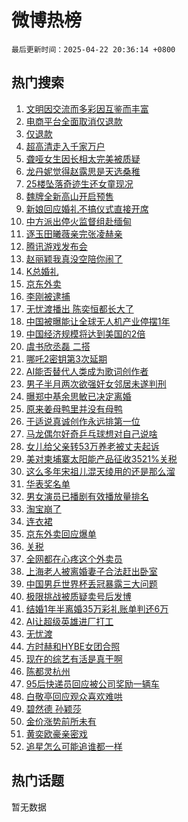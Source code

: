 # 微博热榜

`最后更新时间：2025-04-22 20:36:14 +0800`

## 热门搜索

1. [文明因交流而多彩因互鉴而丰富](https://m.weibo.cn/search?containerid=100103type%3D1%26t%3D10%26q%3D%23%E6%96%87%E6%98%8E%E5%9B%A0%E4%BA%A4%E6%B5%81%E8%80%8C%E5%A4%9A%E5%BD%A9%E5%9B%A0%E4%BA%92%E9%89%B4%E8%80%8C%E4%B8%B0%E5%AF%8C%23&stream_entry_id=51&isnewpage=1&extparam=seat%3D1%26pos%3D0%26cate%3D10103%26stream_entry_id%3D51%26filter_type%3Drealtimehot%26q%3D%2523%25E6%2596%2587%25E6%2598%258E%25E5%259B%25A0%25E4%25BA%25A4%25E6%25B5%2581%25E8%2580%258C%25E5%25A4%259A%25E5%25BD%25A9%25E5%259B%25A0%25E4%25BA%2592%25E9%2589%25B4%25E8%2580%258C%25E4%25B8%25B0%25E5%25AF%258C%2523%26dgr%3D0%26c_type%3D51%26display_time%3D1745325372%26pre_seqid%3D17453253726520276041462)
1. [电商平台全面取消仅退款](https://m.weibo.cn/search?containerid=100103type%3D1%26t%3D10%26q%3D%23%E7%94%B5%E5%95%86%E5%B9%B3%E5%8F%B0%E5%85%A8%E9%9D%A2%E5%8F%96%E6%B6%88%E4%BB%85%E9%80%80%E6%AC%BE%23&stream_entry_id=31&isnewpage=1&extparam=seat%3D1%26lcate%3D5001%26pos%3D0%26q%3D%2523%25E7%2594%25B5%25E5%2595%2586%25E5%25B9%25B3%25E5%258F%25B0%25E5%2585%25A8%25E9%259D%25A2%25E5%258F%2596%25E6%25B6%2588%25E4%25BB%2585%25E9%2580%2580%25E6%25AC%25BE%2523%26dgr%3D0%26realpos%3D1%26cate%3D5001%26flag%3D2%26band_rank%3D1%26c_type%3D31%26stream_entry_id%3D31%26filter_type%3Drealtimehot%26display_time%3D1745325372%26pre_seqid%3D17453253726520276041462)
1. [仅退款](https://m.weibo.cn/search?containerid=100103type%3D1%26t%3D10%26q%3D%E4%BB%85%E9%80%80%E6%AC%BE&stream_entry_id=31&isnewpage=1&extparam=seat%3D1%26lcate%3D5001%26pos%3D1%26q%3D%25E4%25BB%2585%25E9%2580%2580%25E6%25AC%25BE%26dgr%3D0%26realpos%3D2%26cate%3D5001%26flag%3D1%26band_rank%3D2%26c_type%3D31%26stream_entry_id%3D31%26filter_type%3Drealtimehot%26display_time%3D1745325372%26pre_seqid%3D17453253726520276041462)
1. [超高清走入千家万户](https://m.weibo.cn/search?containerid=100103type%3D1%26t%3D10%26q%3D%23%E8%B6%85%E9%AB%98%E6%B8%85%E8%B5%B0%E5%85%A5%E5%8D%83%E5%AE%B6%E4%B8%87%E6%88%B7%23&stream_entry_id=31&isnewpage=1&extparam=seat%3D1%26lcate%3D5001%26pos%3D2%26q%3D%2523%25E8%25B6%2585%25E9%25AB%2598%25E6%25B8%2585%25E8%25B5%25B0%25E5%2585%25A5%25E5%258D%2583%25E5%25AE%25B6%25E4%25B8%2587%25E6%2588%25B7%2523%26dgr%3D0%26realpos%3D3%26cate%3D5001%26flag%3D0%26band_rank%3D3%26c_type%3D31%26stream_entry_id%3D31%26filter_type%3Drealtimehot%26display_time%3D1745325372%26pre_seqid%3D17453253726520276041462)
1. [聋哑女生因长相太完美被质疑](https://m.weibo.cn/search?containerid=100103type%3D1%26t%3D10%26q%3D%23%E8%81%8B%E5%93%91%E5%A5%B3%E7%94%9F%E5%9B%A0%E9%95%BF%E7%9B%B8%E5%A4%AA%E5%AE%8C%E7%BE%8E%E8%A2%AB%E8%B4%A8%E7%96%91%23&stream_entry_id=31&isnewpage=1&extparam=seat%3D1%26lcate%3D5001%26pos%3D3%26q%3D%2523%25E8%2581%258B%25E5%2593%2591%25E5%25A5%25B3%25E7%2594%259F%25E5%259B%25A0%25E9%2595%25BF%25E7%259B%25B8%25E5%25A4%25AA%25E5%25AE%258C%25E7%25BE%258E%25E8%25A2%25AB%25E8%25B4%25A8%25E7%2596%2591%2523%26dgr%3D0%26realpos%3D4%26cate%3D5001%26flag%3D2%26band_rank%3D4%26c_type%3D31%26stream_entry_id%3D31%26filter_type%3Drealtimehot%26display_time%3D1745325372%26pre_seqid%3D17453253726520276041462)
1. [龙丹妮觉得赵露思是天选桑稚](https://m.weibo.cn/search?containerid=100103type%3D1%26t%3D10%26q%3D%E9%BE%99%E4%B8%B9%E5%A6%AE%E8%A7%89%E5%BE%97%E8%B5%B5%E9%9C%B2%E6%80%9D%E6%98%AF%E5%A4%A9%E9%80%89%E6%A1%91%E7%A8%9A&stream_entry_id=31&isnewpage=1&extparam=seat%3D1%26lcate%3D5001%26pos%3D4%26q%3D%25E9%25BE%2599%25E4%25B8%25B9%25E5%25A6%25AE%25E8%25A7%2589%25E5%25BE%2597%25E8%25B5%25B5%25E9%259C%25B2%25E6%2580%259D%25E6%2598%25AF%25E5%25A4%25A9%25E9%2580%2589%25E6%25A1%2591%25E7%25A8%259A%26dgr%3D0%26realpos%3D5%26cate%3D5001%26flag%3D1%26band_rank%3D5%26c_type%3D31%26stream_entry_id%3D31%26filter_type%3Drealtimehot%26display_time%3D1745325372%26pre_seqid%3D17453253726520276041462)
1. [25楼坠落奇迹生还女童现况](https://m.weibo.cn/search?containerid=100103type%3D1%26t%3D10%26q%3D%2325%E6%A5%BC%E5%9D%A0%E8%90%BD%E5%A5%87%E8%BF%B9%E7%94%9F%E8%BF%98%E5%A5%B3%E7%AB%A5%E7%8E%B0%E5%86%B5%23&stream_entry_id=31&isnewpage=1&extparam=seat%3D1%26lcate%3D5001%26pos%3D5%26q%3D%252325%25E6%25A5%25BC%25E5%259D%25A0%25E8%2590%25BD%25E5%25A5%2587%25E8%25BF%25B9%25E7%2594%259F%25E8%25BF%2598%25E5%25A5%25B3%25E7%25AB%25A5%25E7%258E%25B0%25E5%2586%25B5%2523%26dgr%3D0%26realpos%3D6%26cate%3D5001%26flag%3D1%26band_rank%3D6%26c_type%3D31%26stream_entry_id%3D31%26filter_type%3Drealtimehot%26display_time%3D1745325372%26pre_seqid%3D17453253726520276041462)
1. [魏牌全新高山开启预售](https://m.weibo.cn/search?containerid=100103type%3D1%26t%3D10%26q%3D%23%E9%AD%8F%E7%89%8C%E5%85%A8%E6%96%B0%E9%AB%98%E5%B1%B1%E5%BC%80%E5%90%AF%E9%A2%84%E5%94%AE%23&stream_entry_id=31&isnewpage=1&extparam=seat%3D1%26lcate%3D5001%26pos%3D6%26q%3D%2523%25E9%25AD%258F%25E7%2589%258C%25E5%2585%25A8%25E6%2596%25B0%25E9%25AB%2598%25E5%25B1%25B1%25E5%25BC%2580%25E5%2590%25AF%25E9%25A2%2584%25E5%2594%25AE%2523%26dgr%3D0%26c_type%3D31%26adid%3D283739%26cate%3D5001%26is_ad_pos%3D1%26band_rank%3D7%26stream_entry_id%3D31%26topic_ad%3D1%26filter_type%3Drealtimehot%26display_time%3D1745325372%26pre_seqid%3D17453253726520276041462)
1. [新娘回应婚礼不搞仪式直接开席](https://m.weibo.cn/search?containerid=100103type%3D1%26t%3D10%26q%3D%23%E6%96%B0%E5%A8%98%E5%9B%9E%E5%BA%94%E5%A9%9A%E7%A4%BC%E4%B8%8D%E6%90%9E%E4%BB%AA%E5%BC%8F%E7%9B%B4%E6%8E%A5%E5%BC%80%E5%B8%AD%23&stream_entry_id=31&isnewpage=1&extparam=seat%3D1%26lcate%3D5001%26pos%3D7%26q%3D%2523%25E6%2596%25B0%25E5%25A8%2598%25E5%259B%259E%25E5%25BA%2594%25E5%25A9%259A%25E7%25A4%25BC%25E4%25B8%258D%25E6%2590%259E%25E4%25BB%25AA%25E5%25BC%258F%25E7%259B%25B4%25E6%258E%25A5%25E5%25BC%2580%25E5%25B8%25AD%2523%26dgr%3D0%26realpos%3D7%26cate%3D5001%26flag%3D0%26band_rank%3D7%26c_type%3D31%26stream_entry_id%3D31%26filter_type%3Drealtimehot%26display_time%3D1745325372%26pre_seqid%3D17453253726520276041462)
1. [中方派出停火监督组赴缅甸](https://m.weibo.cn/search?containerid=100103type%3D1%26t%3D10%26q%3D%23%E4%B8%AD%E6%96%B9%E6%B4%BE%E5%87%BA%E5%81%9C%E7%81%AB%E7%9B%91%E7%9D%A3%E7%BB%84%E8%B5%B4%E7%BC%85%E7%94%B8%23&stream_entry_id=31&isnewpage=1&extparam=seat%3D1%26lcate%3D5001%26pos%3D8%26q%3D%2523%25E4%25B8%25AD%25E6%2596%25B9%25E6%25B4%25BE%25E5%2587%25BA%25E5%2581%259C%25E7%2581%25AB%25E7%259B%2591%25E7%259D%25A3%25E7%25BB%2584%25E8%25B5%25B4%25E7%25BC%2585%25E7%2594%25B8%2523%26dgr%3D0%26realpos%3D8%26cate%3D5001%26flag%3D1%26band_rank%3D8%26c_type%3D31%26stream_entry_id%3D31%26filter_type%3Drealtimehot%26display_time%3D1745325372%26pre_seqid%3D17453253726520276041462)
1. [逐玉田曦薇亲完张凌赫亲](https://m.weibo.cn/search?containerid=100103type%3D1%26t%3D10%26q%3D%E9%80%90%E7%8E%89%E7%94%B0%E6%9B%A6%E8%96%87%E4%BA%B2%E5%AE%8C%E5%BC%A0%E5%87%8C%E8%B5%AB%E4%BA%B2&stream_entry_id=31&isnewpage=1&extparam=seat%3D1%26lcate%3D5001%26pos%3D9%26q%3D%25E9%2580%2590%25E7%258E%2589%25E7%2594%25B0%25E6%259B%25A6%25E8%2596%2587%25E4%25BA%25B2%25E5%25AE%258C%25E5%25BC%25A0%25E5%2587%258C%25E8%25B5%25AB%25E4%25BA%25B2%26dgr%3D0%26realpos%3D9%26cate%3D5001%26flag%3D2%26band_rank%3D9%26c_type%3D31%26stream_entry_id%3D31%26filter_type%3Drealtimehot%26display_time%3D1745325372%26pre_seqid%3D17453253726520276041462)
1. [腾讯游戏发布会](https://m.weibo.cn/search?containerid=100103type%3D1%26t%3D10%26q%3D%E8%85%BE%E8%AE%AF%E6%B8%B8%E6%88%8F%E5%8F%91%E5%B8%83%E4%BC%9A&stream_entry_id=31&isnewpage=1&extparam=seat%3D1%26lcate%3D5001%26pos%3D10%26q%3D%25E8%2585%25BE%25E8%25AE%25AF%25E6%25B8%25B8%25E6%2588%258F%25E5%258F%2591%25E5%25B8%2583%25E4%25BC%259A%26dgr%3D0%26realpos%3D10%26cate%3D5001%26flag%3D1%26band_rank%3D10%26c_type%3D31%26stream_entry_id%3D31%26filter_type%3Drealtimehot%26display_time%3D1745325372%26pre_seqid%3D17453253726520276041462)
1. [赵丽颖我真没空陪你闹了](https://m.weibo.cn/search?containerid=100103type%3D1%26t%3D10%26q%3D%E8%B5%B5%E4%B8%BD%E9%A2%96%E6%88%91%E7%9C%9F%E6%B2%A1%E7%A9%BA%E9%99%AA%E4%BD%A0%E9%97%B9%E4%BA%86&stream_entry_id=31&isnewpage=1&extparam=seat%3D1%26lcate%3D5001%26pos%3D11%26q%3D%25E8%25B5%25B5%25E4%25B8%25BD%25E9%25A2%2596%25E6%2588%2591%25E7%259C%259F%25E6%25B2%25A1%25E7%25A9%25BA%25E9%2599%25AA%25E4%25BD%25A0%25E9%2597%25B9%25E4%25BA%2586%26dgr%3D0%26realpos%3D11%26cate%3D5001%26flag%3D2%26band_rank%3D11%26c_type%3D31%26stream_entry_id%3D31%26filter_type%3Drealtimehot%26display_time%3D1745325372%26pre_seqid%3D17453253726520276041462)
1. [K总婚礼](https://m.weibo.cn/search?containerid=100103type%3D1%26t%3D10%26q%3DK%E6%80%BB%E5%A9%9A%E7%A4%BC&stream_entry_id=31&isnewpage=1&extparam=seat%3D1%26lcate%3D5001%26pos%3D12%26q%3DK%25E6%2580%25BB%25E5%25A9%259A%25E7%25A4%25BC%26dgr%3D0%26realpos%3D12%26cate%3D5001%26flag%3D1%26band_rank%3D12%26c_type%3D31%26stream_entry_id%3D31%26filter_type%3Drealtimehot%26display_time%3D1745325372%26pre_seqid%3D17453253726520276041462)
1. [京东外卖](https://m.weibo.cn/search?containerid=100103type%3D1%26t%3D10%26q%3D%E4%BA%AC%E4%B8%9C%E5%A4%96%E5%8D%96&stream_entry_id=31&isnewpage=1&extparam=seat%3D1%26lcate%3D5001%26pos%3D13%26q%3D%25E4%25BA%25AC%25E4%25B8%259C%25E5%25A4%2596%25E5%258D%2596%26dgr%3D0%26realpos%3D13%26cate%3D5001%26flag%3D0%26band_rank%3D13%26c_type%3D31%26stream_entry_id%3D31%26filter_type%3Drealtimehot%26display_time%3D1745325372%26pre_seqid%3D17453253726520276041462)
1. [李刚被逮捕](https://m.weibo.cn/search?containerid=100103type%3D1%26t%3D10%26q%3D%23%E6%9D%8E%E5%88%9A%E8%A2%AB%E9%80%AE%E6%8D%95%23&stream_entry_id=31&isnewpage=1&extparam=seat%3D1%26lcate%3D5001%26pos%3D14%26q%3D%2523%25E6%259D%258E%25E5%2588%259A%25E8%25A2%25AB%25E9%2580%25AE%25E6%258D%2595%2523%26dgr%3D0%26realpos%3D14%26cate%3D5001%26flag%3D0%26band_rank%3D14%26c_type%3D31%26stream_entry_id%3D31%26filter_type%3Drealtimehot%26display_time%3D1745325372%26pre_seqid%3D17453253726520276041462)
1. [无忧渡播出 陈奕恒都长大了](https://m.weibo.cn/search?containerid=100103type%3D1%26t%3D10%26q%3D%E6%97%A0%E5%BF%A7%E6%B8%A1%E6%92%AD%E5%87%BA+%E9%99%88%E5%A5%95%E6%81%92%E9%83%BD%E9%95%BF%E5%A4%A7%E4%BA%86&stream_entry_id=31&isnewpage=1&extparam=seat%3D1%26lcate%3D5001%26pos%3D15%26q%3D%25E6%2597%25A0%25E5%25BF%25A7%25E6%25B8%25A1%25E6%2592%25AD%25E5%2587%25BA%2520%25E9%2599%2588%25E5%25A5%2595%25E6%2581%2592%25E9%2583%25BD%25E9%2595%25BF%25E5%25A4%25A7%25E4%25BA%2586%26dgr%3D0%26realpos%3D15%26cate%3D5001%26flag%3D1%26band_rank%3D15%26c_type%3D31%26stream_entry_id%3D31%26filter_type%3Drealtimehot%26display_time%3D1745325372%26pre_seqid%3D17453253726520276041462)
1. [中国被曝能让全球无人机产业停摆1年](https://m.weibo.cn/search?containerid=100103type%3D1%26t%3D10%26q%3D%23%E4%B8%AD%E5%9B%BD%E8%A2%AB%E6%9B%9D%E8%83%BD%E8%AE%A9%E5%85%A8%E7%90%83%E6%97%A0%E4%BA%BA%E6%9C%BA%E4%BA%A7%E4%B8%9A%E5%81%9C%E6%91%861%E5%B9%B4%23&stream_entry_id=31&isnewpage=1&extparam=seat%3D1%26lcate%3D5001%26pos%3D16%26q%3D%2523%25E4%25B8%25AD%25E5%259B%25BD%25E8%25A2%25AB%25E6%259B%259D%25E8%2583%25BD%25E8%25AE%25A9%25E5%2585%25A8%25E7%2590%2583%25E6%2597%25A0%25E4%25BA%25BA%25E6%259C%25BA%25E4%25BA%25A7%25E4%25B8%259A%25E5%2581%259C%25E6%2591%25861%25E5%25B9%25B4%2523%26dgr%3D0%26realpos%3D16%26cate%3D5001%26flag%3D0%26band_rank%3D16%26c_type%3D31%26stream_entry_id%3D31%26filter_type%3Drealtimehot%26display_time%3D1745325372%26pre_seqid%3D17453253726520276041462)
1. [中国经济规模将达到美国的2倍](https://m.weibo.cn/search?containerid=100103type%3D1%26t%3D10%26q%3D%23%E4%B8%AD%E5%9B%BD%E7%BB%8F%E6%B5%8E%E8%A7%84%E6%A8%A1%E5%B0%86%E8%BE%BE%E5%88%B0%E7%BE%8E%E5%9B%BD%E7%9A%842%E5%80%8D%23&stream_entry_id=31&isnewpage=1&extparam=seat%3D1%26lcate%3D5001%26pos%3D17%26q%3D%2523%25E4%25B8%25AD%25E5%259B%25BD%25E7%25BB%258F%25E6%25B5%258E%25E8%25A7%2584%25E6%25A8%25A1%25E5%25B0%2586%25E8%25BE%25BE%25E5%2588%25B0%25E7%25BE%258E%25E5%259B%25BD%25E7%259A%25842%25E5%2580%258D%2523%26dgr%3D0%26realpos%3D17%26cate%3D5001%26flag%3D1%26band_rank%3D17%26c_type%3D31%26stream_entry_id%3D31%26filter_type%3Drealtimehot%26display_time%3D1745325372%26pre_seqid%3D17453253726520276041462)
1. [虞书欣丞磊 二搭](https://m.weibo.cn/search?containerid=100103type%3D1%26t%3D10%26q%3D%E8%99%9E%E4%B9%A6%E6%AC%A3%E4%B8%9E%E7%A3%8A+%E4%BA%8C%E6%90%AD&stream_entry_id=31&isnewpage=1&extparam=seat%3D1%26lcate%3D5001%26pos%3D18%26q%3D%25E8%2599%259E%25E4%25B9%25A6%25E6%25AC%25A3%25E4%25B8%259E%25E7%25A3%258A%2520%25E4%25BA%258C%25E6%2590%25AD%26dgr%3D0%26realpos%3D18%26cate%3D5001%26flag%3D0%26band_rank%3D18%26c_type%3D31%26stream_entry_id%3D31%26filter_type%3Drealtimehot%26display_time%3D1745325372%26pre_seqid%3D17453253726520276041462)
1. [哪吒2密钥第3次延期](https://m.weibo.cn/search?containerid=100103type%3D1%26t%3D10%26q%3D%23%E5%93%AA%E5%90%922%E5%AF%86%E9%92%A5%E7%AC%AC3%E6%AC%A1%E5%BB%B6%E6%9C%9F%23&stream_entry_id=31&isnewpage=1&extparam=seat%3D1%26lcate%3D5001%26pos%3D19%26q%3D%2523%25E5%2593%25AA%25E5%2590%25922%25E5%25AF%2586%25E9%2592%25A5%25E7%25AC%25AC3%25E6%25AC%25A1%25E5%25BB%25B6%25E6%259C%259F%2523%26dgr%3D0%26realpos%3D19%26cate%3D5001%26flag%3D0%26band_rank%3D19%26c_type%3D31%26stream_entry_id%3D31%26filter_type%3Drealtimehot%26display_time%3D1745325372%26pre_seqid%3D17453253726520276041462)
1. [AI能否替代人类成为歌词创作者](https://m.weibo.cn/search?containerid=100103type%3D1%26t%3D10%26q%3DAI%E8%83%BD%E5%90%A6%E6%9B%BF%E4%BB%A3%E4%BA%BA%E7%B1%BB%E6%88%90%E4%B8%BA%E6%AD%8C%E8%AF%8D%E5%88%9B%E4%BD%9C%E8%80%85&stream_entry_id=31&isnewpage=1&extparam=seat%3D1%26lcate%3D5001%26pos%3D20%26q%3DAI%25E8%2583%25BD%25E5%2590%25A6%25E6%259B%25BF%25E4%25BB%25A3%25E4%25BA%25BA%25E7%25B1%25BB%25E6%2588%2590%25E4%25B8%25BA%25E6%25AD%258C%25E8%25AF%258D%25E5%2588%259B%25E4%25BD%259C%25E8%2580%2585%26dgr%3D0%26c_type%3D31%26is_ai_ask%3D1%26cate%3D5001%26flag%3D1%26band_rank%3D20%26realpos%3D20%26stream_entry_id%3D31%26filter_type%3Drealtimehot%26display_time%3D1745325372%26pre_seqid%3D17453253726520276041462)
1. [男子半月两次欲强奸女邻居未遂判刑](https://m.weibo.cn/search?containerid=100103type%3D1%26t%3D10%26q%3D%23%E7%94%B7%E5%AD%90%E5%8D%8A%E6%9C%88%E4%B8%A4%E6%AC%A1%E6%AC%B2%E5%BC%BA%E5%A5%B8%E5%A5%B3%E9%82%BB%E5%B1%85%E6%9C%AA%E9%81%82%E5%88%A4%E5%88%91%23&stream_entry_id=31&isnewpage=1&extparam=seat%3D1%26lcate%3D5001%26pos%3D21%26q%3D%2523%25E7%2594%25B7%25E5%25AD%2590%25E5%258D%258A%25E6%259C%2588%25E4%25B8%25A4%25E6%25AC%25A1%25E6%25AC%25B2%25E5%25BC%25BA%25E5%25A5%25B8%25E5%25A5%25B3%25E9%2582%25BB%25E5%25B1%2585%25E6%259C%25AA%25E9%2581%2582%25E5%2588%25A4%25E5%2588%2591%2523%26dgr%3D0%26realpos%3D21%26cate%3D5001%26flag%3D0%26band_rank%3D21%26c_type%3D31%26stream_entry_id%3D31%26filter_type%3Drealtimehot%26display_time%3D1745325372%26pre_seqid%3D17453253726520276041462)
1. [曝郑中基余思敏已决定离婚](https://m.weibo.cn/search?containerid=100103type%3D1%26t%3D10%26q%3D%23%E6%9B%9D%E9%83%91%E4%B8%AD%E5%9F%BA%E4%BD%99%E6%80%9D%E6%95%8F%E5%B7%B2%E5%86%B3%E5%AE%9A%E7%A6%BB%E5%A9%9A%23&stream_entry_id=31&isnewpage=1&extparam=seat%3D1%26lcate%3D5001%26pos%3D22%26q%3D%2523%25E6%259B%259D%25E9%2583%2591%25E4%25B8%25AD%25E5%259F%25BA%25E4%25BD%2599%25E6%2580%259D%25E6%2595%258F%25E5%25B7%25B2%25E5%2586%25B3%25E5%25AE%259A%25E7%25A6%25BB%25E5%25A9%259A%2523%26dgr%3D0%26realpos%3D22%26cate%3D5001%26flag%3D0%26band_rank%3D22%26c_type%3D31%26stream_entry_id%3D31%26filter_type%3Drealtimehot%26display_time%3D1745325372%26pre_seqid%3D17453253726520276041462)
1. [原来姜母鸭里并没有母鸭](https://m.weibo.cn/search?containerid=100103type%3D1%26t%3D10%26q%3D%23%E5%8E%9F%E6%9D%A5%E5%A7%9C%E6%AF%8D%E9%B8%AD%E9%87%8C%E5%B9%B6%E6%B2%A1%E6%9C%89%E6%AF%8D%E9%B8%AD%23&stream_entry_id=31&isnewpage=1&extparam=seat%3D1%26lcate%3D5001%26pos%3D23%26q%3D%2523%25E5%258E%259F%25E6%259D%25A5%25E5%25A7%259C%25E6%25AF%258D%25E9%25B8%25AD%25E9%2587%258C%25E5%25B9%25B6%25E6%25B2%25A1%25E6%259C%2589%25E6%25AF%258D%25E9%25B8%25AD%2523%26dgr%3D0%26realpos%3D23%26cate%3D5001%26flag%3D1%26band_rank%3D23%26c_type%3D31%26stream_entry_id%3D31%26filter_type%3Drealtimehot%26display_time%3D1745325372%26pre_seqid%3D17453253726520276041462)
1. [于适说真诚创作永远排第一位](https://m.weibo.cn/search?containerid=100103type%3D1%26t%3D10%26q%3D%23%E4%BA%8E%E9%80%82%E8%AF%B4%E7%9C%9F%E8%AF%9A%E5%88%9B%E4%BD%9C%E6%B0%B8%E8%BF%9C%E6%8E%92%E7%AC%AC%E4%B8%80%E4%BD%8D%23&stream_entry_id=31&isnewpage=1&extparam=seat%3D1%26lcate%3D5001%26pos%3D24%26q%3D%2523%25E4%25BA%258E%25E9%2580%2582%25E8%25AF%25B4%25E7%259C%259F%25E8%25AF%259A%25E5%2588%259B%25E4%25BD%259C%25E6%25B0%25B8%25E8%25BF%259C%25E6%258E%2592%25E7%25AC%25AC%25E4%25B8%2580%25E4%25BD%258D%2523%26dgr%3D0%26realpos%3D24%26cate%3D5001%26flag%3D1%26band_rank%3D24%26c_type%3D31%26stream_entry_id%3D31%26filter_type%3Drealtimehot%26display_time%3D1745325372%26pre_seqid%3D17453253726520276041462)
1. [马龙偶尔好奇乒乓球想对自己说啥](https://m.weibo.cn/search?containerid=100103type%3D1%26t%3D10%26q%3D%23%E9%A9%AC%E9%BE%99%E5%81%B6%E5%B0%94%E5%A5%BD%E5%A5%87%E4%B9%92%E4%B9%93%E7%90%83%E6%83%B3%E5%AF%B9%E8%87%AA%E5%B7%B1%E8%AF%B4%E5%95%A5%23&stream_entry_id=31&isnewpage=1&extparam=seat%3D1%26lcate%3D5001%26pos%3D25%26q%3D%2523%25E9%25A9%25AC%25E9%25BE%2599%25E5%2581%25B6%25E5%25B0%2594%25E5%25A5%25BD%25E5%25A5%2587%25E4%25B9%2592%25E4%25B9%2593%25E7%2590%2583%25E6%2583%25B3%25E5%25AF%25B9%25E8%2587%25AA%25E5%25B7%25B1%25E8%25AF%25B4%25E5%2595%25A5%2523%26dgr%3D0%26realpos%3D25%26cate%3D5001%26flag%3D1%26band_rank%3D25%26c_type%3D31%26stream_entry_id%3D31%26filter_type%3Drealtimehot%26display_time%3D1745325372%26pre_seqid%3D17453253726520276041462)
1. [女儿给父亲转53万养老被丈夫起诉](https://m.weibo.cn/search?containerid=100103type%3D1%26t%3D10%26q%3D%23%E5%A5%B3%E5%84%BF%E7%BB%99%E7%88%B6%E4%BA%B2%E8%BD%AC53%E4%B8%87%E5%85%BB%E8%80%81%E8%A2%AB%E4%B8%88%E5%A4%AB%E8%B5%B7%E8%AF%89%23&stream_entry_id=31&isnewpage=1&extparam=seat%3D1%26lcate%3D5001%26pos%3D26%26q%3D%2523%25E5%25A5%25B3%25E5%2584%25BF%25E7%25BB%2599%25E7%2588%25B6%25E4%25BA%25B2%25E8%25BD%25AC53%25E4%25B8%2587%25E5%2585%25BB%25E8%2580%2581%25E8%25A2%25AB%25E4%25B8%2588%25E5%25A4%25AB%25E8%25B5%25B7%25E8%25AF%2589%2523%26dgr%3D0%26realpos%3D26%26cate%3D5001%26flag%3D0%26band_rank%3D26%26c_type%3D31%26stream_entry_id%3D31%26filter_type%3Drealtimehot%26display_time%3D1745325372%26pre_seqid%3D17453253726520276041462)
1. [美对柬埔寨太阳能产品征收3521%关税](https://m.weibo.cn/search?containerid=100103type%3D1%26t%3D10%26q%3D%23%E7%BE%8E%E5%AF%B9%E6%9F%AC%E5%9F%94%E5%AF%A8%E5%A4%AA%E9%98%B3%E8%83%BD%E4%BA%A7%E5%93%81%E5%BE%81%E6%94%B63521%25%E5%85%B3%E7%A8%8E%23&stream_entry_id=31&isnewpage=1&extparam=seat%3D1%26lcate%3D5001%26pos%3D27%26q%3D%2523%25E7%25BE%258E%25E5%25AF%25B9%25E6%259F%25AC%25E5%259F%2594%25E5%25AF%25A8%25E5%25A4%25AA%25E9%2598%25B3%25E8%2583%25BD%25E4%25BA%25A7%25E5%2593%2581%25E5%25BE%2581%25E6%2594%25B63521%2525%25E5%2585%25B3%25E7%25A8%258E%2523%26dgr%3D0%26realpos%3D27%26cate%3D5001%26flag%3D1%26band_rank%3D27%26c_type%3D31%26stream_entry_id%3D31%26filter_type%3Drealtimehot%26display_time%3D1745325372%26pre_seqid%3D17453253726520276041462)
1. [这么多年宋祖儿混天绫用的还是那么溜](https://m.weibo.cn/search?containerid=100103type%3D1%26t%3D10%26q%3D%E8%BF%99%E4%B9%88%E5%A4%9A%E5%B9%B4%E5%AE%8B%E7%A5%96%E5%84%BF%E6%B7%B7%E5%A4%A9%E7%BB%AB%E7%94%A8%E7%9A%84%E8%BF%98%E6%98%AF%E9%82%A3%E4%B9%88%E6%BA%9C&stream_entry_id=31&isnewpage=1&extparam=seat%3D1%26lcate%3D5001%26pos%3D28%26q%3D%25E8%25BF%2599%25E4%25B9%2588%25E5%25A4%259A%25E5%25B9%25B4%25E5%25AE%258B%25E7%25A5%2596%25E5%2584%25BF%25E6%25B7%25B7%25E5%25A4%25A9%25E7%25BB%25AB%25E7%2594%25A8%25E7%259A%2584%25E8%25BF%2598%25E6%2598%25AF%25E9%2582%25A3%25E4%25B9%2588%25E6%25BA%259C%26dgr%3D0%26realpos%3D28%26cate%3D5001%26flag%3D0%26band_rank%3D28%26c_type%3D31%26stream_entry_id%3D31%26filter_type%3Drealtimehot%26display_time%3D1745325372%26pre_seqid%3D17453253726520276041462)
1. [华表奖名单](https://m.weibo.cn/search?containerid=100103type%3D1%26t%3D10%26q%3D%23%E5%8D%8E%E8%A1%A8%E5%A5%96%E5%90%8D%E5%8D%95%23&stream_entry_id=31&isnewpage=1&extparam=seat%3D1%26lcate%3D5001%26pos%3D29%26q%3D%2523%25E5%258D%258E%25E8%25A1%25A8%25E5%25A5%2596%25E5%2590%258D%25E5%258D%2595%2523%26dgr%3D0%26realpos%3D29%26cate%3D5001%26flag%3D0%26band_rank%3D29%26c_type%3D31%26stream_entry_id%3D31%26filter_type%3Drealtimehot%26display_time%3D1745325372%26pre_seqid%3D17453253726520276041462)
1. [男女演员已播剧有效播放量排名](https://m.weibo.cn/search?containerid=100103type%3D1%26t%3D10%26q%3D%23%E7%94%B7%E5%A5%B3%E6%BC%94%E5%91%98%E5%B7%B2%E6%92%AD%E5%89%A7%E6%9C%89%E6%95%88%E6%92%AD%E6%94%BE%E9%87%8F%E6%8E%92%E5%90%8D%23&stream_entry_id=31&isnewpage=1&extparam=seat%3D1%26lcate%3D5001%26pos%3D30%26q%3D%2523%25E7%2594%25B7%25E5%25A5%25B3%25E6%25BC%2594%25E5%2591%2598%25E5%25B7%25B2%25E6%2592%25AD%25E5%2589%25A7%25E6%259C%2589%25E6%2595%2588%25E6%2592%25AD%25E6%2594%25BE%25E9%2587%258F%25E6%258E%2592%25E5%2590%258D%2523%26dgr%3D0%26realpos%3D30%26cate%3D5001%26flag%3D1%26band_rank%3D30%26c_type%3D31%26stream_entry_id%3D31%26filter_type%3Drealtimehot%26display_time%3D1745325372%26pre_seqid%3D17453253726520276041462)
1. [淘宝崩了](https://m.weibo.cn/search?containerid=100103type%3D1%26t%3D10%26q%3D%E6%B7%98%E5%AE%9D%E5%B4%A9%E4%BA%86&stream_entry_id=31&isnewpage=1&extparam=seat%3D1%26lcate%3D5001%26pos%3D31%26q%3D%25E6%25B7%2598%25E5%25AE%259D%25E5%25B4%25A9%25E4%25BA%2586%26dgr%3D0%26realpos%3D31%26cate%3D5001%26flag%3D1%26band_rank%3D31%26c_type%3D31%26stream_entry_id%3D31%26filter_type%3Drealtimehot%26display_time%3D1745325372%26pre_seqid%3D17453253726520276041462)
1. [连衣裙](https://m.weibo.cn/search?containerid=100103type%3D1%26t%3D10%26q%3D%E8%BF%9E%E8%A1%A3%E8%A3%99&stream_entry_id=31&isnewpage=1&extparam=seat%3D1%26lcate%3D5001%26pos%3D32%26q%3D%25E8%25BF%259E%25E8%25A1%25A3%25E8%25A3%2599%26dgr%3D0%26realpos%3D32%26cate%3D5001%26flag%3D1%26band_rank%3D32%26c_type%3D31%26stream_entry_id%3D31%26filter_type%3Drealtimehot%26display_time%3D1745325372%26pre_seqid%3D17453253726520276041462)
1. [京东外卖回应爆单](https://m.weibo.cn/search?containerid=100103type%3D1%26t%3D10%26q%3D%23%E4%BA%AC%E4%B8%9C%E5%A4%96%E5%8D%96%E5%9B%9E%E5%BA%94%E7%88%86%E5%8D%95%23&stream_entry_id=31&isnewpage=1&extparam=seat%3D1%26lcate%3D5001%26pos%3D33%26q%3D%2523%25E4%25BA%25AC%25E4%25B8%259C%25E5%25A4%2596%25E5%258D%2596%25E5%259B%259E%25E5%25BA%2594%25E7%2588%2586%25E5%258D%2595%2523%26dgr%3D0%26realpos%3D33%26cate%3D5001%26flag%3D0%26band_rank%3D33%26c_type%3D31%26stream_entry_id%3D31%26filter_type%3Drealtimehot%26display_time%3D1745325372%26pre_seqid%3D17453253726520276041462)
1. [关税](https://m.weibo.cn/search?containerid=100103type%3D1%26t%3D10%26q%3D%E5%85%B3%E7%A8%8E&stream_entry_id=31&isnewpage=1&extparam=seat%3D1%26lcate%3D5001%26pos%3D34%26q%3D%25E5%2585%25B3%25E7%25A8%258E%26dgr%3D0%26realpos%3D34%26cate%3D5001%26flag%3D0%26band_rank%3D34%26c_type%3D31%26stream_entry_id%3D31%26filter_type%3Drealtimehot%26display_time%3D1745325372%26pre_seqid%3D17453253726520276041462)
1. [全网都在心疼这个外卖员](https://m.weibo.cn/search?containerid=100103type%3D1%26t%3D10%26q%3D%E5%85%A8%E7%BD%91%E9%83%BD%E5%9C%A8%E5%BF%83%E7%96%BC%E8%BF%99%E4%B8%AA%E5%A4%96%E5%8D%96%E5%91%98&stream_entry_id=31&isnewpage=1&extparam=seat%3D1%26lcate%3D5001%26pos%3D35%26q%3D%25E5%2585%25A8%25E7%25BD%2591%25E9%2583%25BD%25E5%259C%25A8%25E5%25BF%2583%25E7%2596%25BC%25E8%25BF%2599%25E4%25B8%25AA%25E5%25A4%2596%25E5%258D%2596%25E5%2591%2598%26dgr%3D0%26realpos%3D35%26cate%3D5001%26flag%3D1%26band_rank%3D35%26c_type%3D31%26stream_entry_id%3D31%26filter_type%3Drealtimehot%26display_time%3D1745325372%26pre_seqid%3D17453253726520276041462)
1. [上海老人被离婚妻子合法赶出卧室](https://m.weibo.cn/search?containerid=100103type%3D1%26t%3D10%26q%3D%23%E4%B8%8A%E6%B5%B7%E8%80%81%E4%BA%BA%E8%A2%AB%E7%A6%BB%E5%A9%9A%E5%A6%BB%E5%AD%90%E5%90%88%E6%B3%95%E8%B5%B6%E5%87%BA%E5%8D%A7%E5%AE%A4%23&stream_entry_id=31&isnewpage=1&extparam=seat%3D1%26lcate%3D5001%26pos%3D36%26q%3D%2523%25E4%25B8%258A%25E6%25B5%25B7%25E8%2580%2581%25E4%25BA%25BA%25E8%25A2%25AB%25E7%25A6%25BB%25E5%25A9%259A%25E5%25A6%25BB%25E5%25AD%2590%25E5%2590%2588%25E6%25B3%2595%25E8%25B5%25B6%25E5%2587%25BA%25E5%258D%25A7%25E5%25AE%25A4%2523%26dgr%3D0%26realpos%3D36%26cate%3D5001%26flag%3D0%26band_rank%3D36%26c_type%3D31%26stream_entry_id%3D31%26filter_type%3Drealtimehot%26display_time%3D1745325372%26pre_seqid%3D17453253726520276041462)
1. [中国男乒世界杯丢冠暴露三大问题](https://m.weibo.cn/search?containerid=100103type%3D1%26t%3D10%26q%3D%23%E4%B8%AD%E5%9B%BD%E7%94%B7%E4%B9%92%E4%B8%96%E7%95%8C%E6%9D%AF%E4%B8%A2%E5%86%A0%E6%9A%B4%E9%9C%B2%E4%B8%89%E5%A4%A7%E9%97%AE%E9%A2%98%23&stream_entry_id=31&isnewpage=1&extparam=seat%3D1%26lcate%3D5001%26pos%3D37%26q%3D%2523%25E4%25B8%25AD%25E5%259B%25BD%25E7%2594%25B7%25E4%25B9%2592%25E4%25B8%2596%25E7%2595%258C%25E6%259D%25AF%25E4%25B8%25A2%25E5%2586%25A0%25E6%259A%25B4%25E9%259C%25B2%25E4%25B8%2589%25E5%25A4%25A7%25E9%2597%25AE%25E9%25A2%2598%2523%26dgr%3D0%26realpos%3D37%26cate%3D5001%26flag%3D1%26band_rank%3D37%26c_type%3D31%26stream_entry_id%3D31%26filter_type%3Drealtimehot%26display_time%3D1745325372%26pre_seqid%3D17453253726520276041462)
1. [极限挑战被质疑卖号后发博](https://m.weibo.cn/search?containerid=100103type%3D1%26t%3D10%26q%3D%23%E6%9E%81%E9%99%90%E6%8C%91%E6%88%98%E8%A2%AB%E8%B4%A8%E7%96%91%E5%8D%96%E5%8F%B7%E5%90%8E%E5%8F%91%E5%8D%9A%23&stream_entry_id=31&isnewpage=1&extparam=seat%3D1%26lcate%3D5001%26pos%3D38%26q%3D%2523%25E6%259E%2581%25E9%2599%2590%25E6%258C%2591%25E6%2588%2598%25E8%25A2%25AB%25E8%25B4%25A8%25E7%2596%2591%25E5%258D%2596%25E5%258F%25B7%25E5%2590%258E%25E5%258F%2591%25E5%258D%259A%2523%26dgr%3D0%26realpos%3D38%26cate%3D5001%26flag%3D1%26band_rank%3D38%26c_type%3D31%26stream_entry_id%3D31%26filter_type%3Drealtimehot%26display_time%3D1745325372%26pre_seqid%3D17453253726520276041462)
1. [结婚1年半离婚35万彩礼账单判还6万](https://m.weibo.cn/search?containerid=100103type%3D1%26t%3D10%26q%3D%23%E7%BB%93%E5%A9%9A1%E5%B9%B4%E5%8D%8A%E7%A6%BB%E5%A9%9A35%E4%B8%87%E5%BD%A9%E7%A4%BC%E8%B4%A6%E5%8D%95%E5%88%A4%E8%BF%986%E4%B8%87%23&stream_entry_id=31&isnewpage=1&extparam=seat%3D1%26lcate%3D5001%26pos%3D39%26q%3D%2523%25E7%25BB%2593%25E5%25A9%259A1%25E5%25B9%25B4%25E5%258D%258A%25E7%25A6%25BB%25E5%25A9%259A35%25E4%25B8%2587%25E5%25BD%25A9%25E7%25A4%25BC%25E8%25B4%25A6%25E5%258D%2595%25E5%2588%25A4%25E8%25BF%25986%25E4%25B8%2587%2523%26dgr%3D0%26realpos%3D39%26cate%3D5001%26flag%3D0%26band_rank%3D39%26c_type%3D31%26stream_entry_id%3D31%26filter_type%3Drealtimehot%26display_time%3D1745325372%26pre_seqid%3D17453253726520276041462)
1. [AI让超级英雄进厂打工](https://m.weibo.cn/search?containerid=100103type%3D1%26t%3D10%26q%3DAI%E8%AE%A9%E8%B6%85%E7%BA%A7%E8%8B%B1%E9%9B%84%E8%BF%9B%E5%8E%82%E6%89%93%E5%B7%A5&stream_entry_id=31&isnewpage=1&extparam=seat%3D1%26lcate%3D5001%26pos%3D40%26q%3DAI%25E8%25AE%25A9%25E8%25B6%2585%25E7%25BA%25A7%25E8%258B%25B1%25E9%259B%2584%25E8%25BF%259B%25E5%258E%2582%25E6%2589%2593%25E5%25B7%25A5%26dgr%3D0%26realpos%3D40%26cate%3D5001%26flag%3D1%26band_rank%3D40%26c_type%3D31%26stream_entry_id%3D31%26filter_type%3Drealtimehot%26display_time%3D1745325372%26pre_seqid%3D17453253726520276041462)
1. [无忧渡](https://m.weibo.cn/search?containerid=100103type%3D1%26t%3D10%26q%3D%E6%97%A0%E5%BF%A7%E6%B8%A1&stream_entry_id=31&isnewpage=1&extparam=seat%3D1%26lcate%3D5001%26pos%3D41%26q%3D%25E6%2597%25A0%25E5%25BF%25A7%25E6%25B8%25A1%26dgr%3D0%26realpos%3D41%26cate%3D5001%26flag%3D1%26band_rank%3D41%26c_type%3D31%26stream_entry_id%3D31%26filter_type%3Drealtimehot%26display_time%3D1745325372%26pre_seqid%3D17453253726520276041462)
1. [方时赫和HYBE女团合照](https://m.weibo.cn/search?containerid=100103type%3D1%26t%3D10%26q%3D%23%E6%96%B9%E6%97%B6%E8%B5%AB%E5%92%8CHYBE%E5%A5%B3%E5%9B%A2%E5%90%88%E7%85%A7%23&stream_entry_id=31&isnewpage=1&extparam=seat%3D1%26lcate%3D5001%26pos%3D42%26q%3D%2523%25E6%2596%25B9%25E6%2597%25B6%25E8%25B5%25AB%25E5%2592%258CHYBE%25E5%25A5%25B3%25E5%259B%25A2%25E5%2590%2588%25E7%2585%25A7%2523%26dgr%3D0%26realpos%3D42%26cate%3D5001%26flag%3D0%26band_rank%3D42%26c_type%3D31%26stream_entry_id%3D31%26filter_type%3Drealtimehot%26display_time%3D1745325372%26pre_seqid%3D17453253726520276041462)
1. [现在的综艺有活是真干啊](https://m.weibo.cn/search?containerid=100103type%3D1%26t%3D10%26q%3D%E7%8E%B0%E5%9C%A8%E7%9A%84%E7%BB%BC%E8%89%BA%E6%9C%89%E6%B4%BB%E6%98%AF%E7%9C%9F%E5%B9%B2%E5%95%8A&stream_entry_id=31&isnewpage=1&extparam=seat%3D1%26lcate%3D5001%26pos%3D43%26q%3D%25E7%258E%25B0%25E5%259C%25A8%25E7%259A%2584%25E7%25BB%25BC%25E8%2589%25BA%25E6%259C%2589%25E6%25B4%25BB%25E6%2598%25AF%25E7%259C%259F%25E5%25B9%25B2%25E5%2595%258A%26dgr%3D0%26realpos%3D43%26cate%3D5001%26flag%3D1%26band_rank%3D43%26c_type%3D31%26stream_entry_id%3D31%26filter_type%3Drealtimehot%26display_time%3D1745325372%26pre_seqid%3D17453253726520276041462)
1. [陈都灵杭州](https://m.weibo.cn/search?containerid=100103type%3D1%26t%3D10%26q%3D%E9%99%88%E9%83%BD%E7%81%B5%E6%9D%AD%E5%B7%9E&stream_entry_id=31&isnewpage=1&extparam=seat%3D1%26lcate%3D5001%26pos%3D44%26q%3D%25E9%2599%2588%25E9%2583%25BD%25E7%2581%25B5%25E6%259D%25AD%25E5%25B7%259E%26dgr%3D0%26realpos%3D44%26cate%3D5001%26flag%3D0%26band_rank%3D44%26c_type%3D31%26stream_entry_id%3D31%26filter_type%3Drealtimehot%26display_time%3D1745325372%26pre_seqid%3D17453253726520276041462)
1. [95后快递员回应被公司奖励一辆车](https://m.weibo.cn/search?containerid=100103type%3D1%26t%3D10%26q%3D%2395%E5%90%8E%E5%BF%AB%E9%80%92%E5%91%98%E5%9B%9E%E5%BA%94%E8%A2%AB%E5%85%AC%E5%8F%B8%E5%A5%96%E5%8A%B1%E4%B8%80%E8%BE%86%E8%BD%A6%23&stream_entry_id=31&isnewpage=1&extparam=seat%3D1%26lcate%3D5001%26pos%3D45%26q%3D%252395%25E5%2590%258E%25E5%25BF%25AB%25E9%2580%2592%25E5%2591%2598%25E5%259B%259E%25E5%25BA%2594%25E8%25A2%25AB%25E5%2585%25AC%25E5%258F%25B8%25E5%25A5%2596%25E5%258A%25B1%25E4%25B8%2580%25E8%25BE%2586%25E8%25BD%25A6%2523%26dgr%3D0%26realpos%3D45%26cate%3D5001%26flag%3D1%26band_rank%3D45%26c_type%3D31%26stream_entry_id%3D31%26filter_type%3Drealtimehot%26display_time%3D1745325372%26pre_seqid%3D17453253726520276041462)
1. [白敬亭回应观众喜欢难哄](https://m.weibo.cn/search?containerid=100103type%3D1%26t%3D10%26q%3D%23%E7%99%BD%E6%95%AC%E4%BA%AD%E5%9B%9E%E5%BA%94%E8%A7%82%E4%BC%97%E5%96%9C%E6%AC%A2%E9%9A%BE%E5%93%84%23&stream_entry_id=31&isnewpage=1&extparam=seat%3D1%26lcate%3D5001%26pos%3D46%26q%3D%2523%25E7%2599%25BD%25E6%2595%25AC%25E4%25BA%25AD%25E5%259B%259E%25E5%25BA%2594%25E8%25A7%2582%25E4%25BC%2597%25E5%2596%259C%25E6%25AC%25A2%25E9%259A%25BE%25E5%2593%2584%2523%26dgr%3D0%26realpos%3D46%26cate%3D5001%26flag%3D1%26band_rank%3D46%26c_type%3D31%26stream_entry_id%3D31%26filter_type%3Drealtimehot%26display_time%3D1745325372%26pre_seqid%3D17453253726520276041462)
1. [碧然德 孙颖莎](https://m.weibo.cn/search?containerid=100103type%3D1%26t%3D10%26q%3D%E7%A2%A7%E7%84%B6%E5%BE%B7+%E5%AD%99%E9%A2%96%E8%8E%8E&stream_entry_id=31&isnewpage=1&extparam=seat%3D1%26lcate%3D5001%26pos%3D47%26q%3D%25E7%25A2%25A7%25E7%2584%25B6%25E5%25BE%25B7%2520%25E5%25AD%2599%25E9%25A2%2596%25E8%258E%258E%26dgr%3D0%26realpos%3D47%26cate%3D5001%26flag%3D0%26band_rank%3D47%26c_type%3D31%26stream_entry_id%3D31%26filter_type%3Drealtimehot%26display_time%3D1745325372%26pre_seqid%3D17453253726520276041462)
1. [金价涨势前所未有](https://m.weibo.cn/search?containerid=100103type%3D1%26t%3D10%26q%3D%23%E9%87%91%E4%BB%B7%E6%B6%A8%E5%8A%BF%E5%89%8D%E6%89%80%E6%9C%AA%E6%9C%89%23&stream_entry_id=31&isnewpage=1&extparam=seat%3D1%26lcate%3D5001%26pos%3D48%26q%3D%2523%25E9%2587%2591%25E4%25BB%25B7%25E6%25B6%25A8%25E5%258A%25BF%25E5%2589%258D%25E6%2589%2580%25E6%259C%25AA%25E6%259C%2589%2523%26dgr%3D0%26realpos%3D48%26cate%3D5001%26flag%3D1%26band_rank%3D48%26c_type%3D31%26stream_entry_id%3D31%26filter_type%3Drealtimehot%26display_time%3D1745325372%26pre_seqid%3D17453253726520276041462)
1. [黄奕欧豪亲密戏](https://m.weibo.cn/search?containerid=100103type%3D1%26t%3D10%26q%3D%E9%BB%84%E5%A5%95%E6%AC%A7%E8%B1%AA%E4%BA%B2%E5%AF%86%E6%88%8F&stream_entry_id=31&isnewpage=1&extparam=seat%3D1%26lcate%3D5001%26pos%3D49%26q%3D%25E9%25BB%2584%25E5%25A5%2595%25E6%25AC%25A7%25E8%25B1%25AA%25E4%25BA%25B2%25E5%25AF%2586%25E6%2588%258F%26dgr%3D0%26realpos%3D49%26cate%3D5001%26flag%3D1%26band_rank%3D49%26c_type%3D31%26stream_entry_id%3D31%26filter_type%3Drealtimehot%26display_time%3D1745325372%26pre_seqid%3D17453253726520276041462)
1. [追星怎么可能追谁都一样](https://m.weibo.cn/search?containerid=100103type%3D1%26t%3D10%26q%3D%E8%BF%BD%E6%98%9F%E6%80%8E%E4%B9%88%E5%8F%AF%E8%83%BD%E8%BF%BD%E8%B0%81%E9%83%BD%E4%B8%80%E6%A0%B7&stream_entry_id=31&isnewpage=1&extparam=seat%3D1%26lcate%3D5001%26pos%3D50%26q%3D%25E8%25BF%25BD%25E6%2598%259F%25E6%2580%258E%25E4%25B9%2588%25E5%258F%25AF%25E8%2583%25BD%25E8%25BF%25BD%25E8%25B0%2581%25E9%2583%25BD%25E4%25B8%2580%25E6%25A0%25B7%26dgr%3D0%26realpos%3D50%26cate%3D5001%26flag%3D1%26band_rank%3D50%26c_type%3D31%26stream_entry_id%3D31%26filter_type%3Drealtimehot%26display_time%3D1745325372%26pre_seqid%3D17453253726520276041462)

## 热门话题

暂无数据
